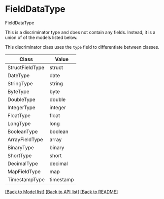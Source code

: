 # FieldDataType

FieldDataType

This is a discriminator type and does not contain any fields. Instead, it is a union
of of the models listed below.

This discriminator class uses the `type` field to differentiate between classes.

| Class | Value
| ------------ | -------------
StructFieldType | struct
DateType | date
StringType | string
ByteType | byte
DoubleType | double
IntegerType | integer
FloatType | float
LongType | long
BooleanType | boolean
ArrayFieldType | array
BinaryType | binary
ShortType | short
DecimalType | decimal
MapFieldType | map
TimestampType | timestamp


[[Back to Model list]](../../../../README.md#models-v2-link) [[Back to API list]](../../../../README.md#apis-v2-link) [[Back to README]](../../../../README.md)
